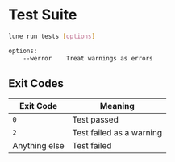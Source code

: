 # Test Suite

```bash
lune run tests [options]

options:
    --werror    Treat warnings as errors
```

## Exit Codes

| Exit Code     | Meaning                  |
| ------------- | ------------------------ |
| `0`           | Test passed              |
| `2`           | Test failed as a warning |
| Anything else | Test failed              |
